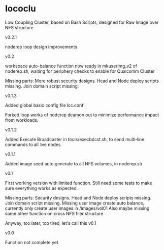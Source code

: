 # lococlu
Low Coupling Cluster, based on Bash Scripts, designed for Raw Image over NFS structure

v0.2.1

noderep loop design improvements

v0.2

workspace auto-balance function now ready in mkuserimg_v2 of noderep.sh, waiting for periphery checks to enable for Qualcomm Cluster

Missing parts:
More robust security designs.
Head and Node deploy scripts missing.
Join domain script missing.


v0.1.3

Added global basic config file lcc.conf

Forked loop works of noderep deamon out to minimize performance impact from workloads.

v0.1.2

Added Execute Broadcaster in tools/execbdcst.sh, to send multi-line commands to all live nodes.  


v0.1.1

Added image seed auto generate to all NFS volumes, in noderep.sh


v0.1

First working version with limited function.
Still need some tests to make sure everything works as expected.

Missing parts:
Security designs.
Head and Node deploy scripts missing.
Join domain script missing.
Missing user image create auto balance, currently only create user images in /images/vol01
Also maybe missing some other function on cross NFS filer structure

Anyway, too later, too tired, let's call this v0.1


v0.0

Function not complete yet.

